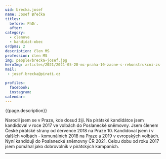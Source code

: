 ```yaml
---
uid: brecka.josef
name: Josef Břečka
titles:
  before: PhDr.
  after:
category:
  - clenove
  - kandidat-obec 
ordpms: 2
description: člen MS
profession: člen MS
img: people/brecka-josef.jpg
heroImg: articles/2021/2021-05-28-mc-praha-10-zacne-s-rekonstrukcni-zs-v-olsinach.jpg
mail:
 - josef.brecka@pirati.cz

profiles:
  facebook: 
  instagram: 
calendar: 
---
```


{{page.description}}

Narodil jsem se v Praze, kde dosud žiji. Na pirátské kandidátce jsem kandidoval v roce 2017 ve volbách do Poslanecké sněmovny. Jsem členem České pirátské strany od července 2018 na Praze 10. Kandidoval jsem i v dalších volbách - komunálních 2018 na Praze a 2019 v evropských volbách. Nyní kandiduji do Poslanecké sněmovny ČR 2021. Celou dobu od roku 2017 jsem pomáhal jako dobrovolník v pirátských kampaních.


---
